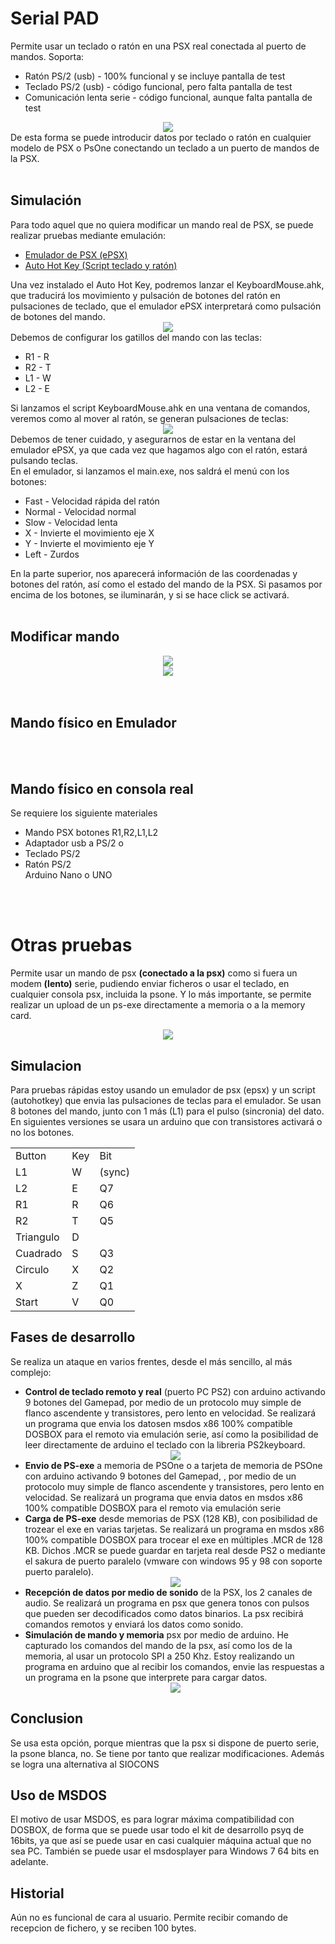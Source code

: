 # Serial PAD
Permite usar un teclado o ratón en una PSX real conectada al puerto de mandos. Soporta:
<ul>
 <li>Ratón PS/2 (usb) - 100% funcional y se incluye pantalla de test</li>
 <li>Teclado PS/2 (usb) - código funcional, pero falta pantalla de test</li> 
 <li>Comunicación lenta serie - código funcional, aunque falta pantalla de test</ul>
</ul>
<center><img src="preview/captureEpsxMouse.gif"></center>
De esta forma se puede introducir datos por teclado o ratón en cualquier modelo de PSX o PsOne conectando un teclado a un puerto de mandos de la PSX.
<br><br>

<h2>Simulación</h2>
Para todo aquel que no quiera modificar un mando real de PSX, se puede realizar pruebas mediante emulación:
<ul>
 <li><a href="https://www.epsxe.com/">Emulador de PSX (ePSX)</a></li>
 <li><a href="https://www.autohotkey.com/">Auto Hot Key (Script teclado y ratón)</a></li>
</ul>
Una vez instalado el Auto Hot Key, podremos lanzar el KeyboardMouse.ahk, que traducirá los movimiento y pulsación de botones del ratón en pulsaciones de teclado, que el emulador ePSX interpretará como pulsación de botones del mando.<br>
<center><img src="preview/ePSXconfigPAD.gif"></center>
Debemos de configurar los gatillos del mando con las teclas:
<ul>
 <li>R1 - R</li>
 <li>R2 - T</li>
 <li>L1 - W</li>
 <li>L2 - E</li> 
</ul>
Si lanzamos el script KeyboardMouse.ahk en una ventana de comandos, veremos como al mover al ratón, se generan pulsaciones de teclas:
<center><img src="preview/autohotkey.gif"></center>
Debemos de tener cuidado, y asegurarnos de estar en la ventana del emulador ePSX, ya que cada vez que hagamos algo con el ratón, estará pulsando teclas.<br>
En el emulador, si lanzamos el main.exe, nos saldrá el menú con los botones:
<ul>
 <li>Fast - Velocidad rápida del ratón</li>
 <li>Normal - Velocidad normal</li>
 <li>Slow - Velocidad lenta</li>
 <li>X - Invierte el movimiento eje X</li>
 <li>Y - Invierte el movimiento eje Y</li>
 <li>Left - Zurdos</li>
</ul>
En la parte superior, nos aparecerá información de las coordenadas y botones del ratón, así como el estado del mando de la PSX.
Si pasamos por encima de los botones, se iluminarán, y si se hace click se activará.
<br><br>

<h2>Modificar mando</h2>
<center><img src="preview/mandoCableBotones.jpg"></center>
<center><img src="preview/mandoR1R2.jpg"></center>
<br><br>


<h2>Mando físico en Emulador</h2>
<br><br>


<h2>Mando físico en consola real</h2>
Se requiere los siguiente materiales
<ul>
 <li>Mando PSX botones R1,R2,L1,L2</li>
 <li>Adaptador usb a PS/2 o </li>
 <li>Teclado PS/2</li>
 <li>Ratón PS/2</li>
 </li>Arduino Nano o UNO</li>
</ul>
<br><br>


# Otras pruebas
Permite usar un mando de psx <b>(conectado a la psx)</b> como si fuera un modem <b>(lento)</b> serie, pudiendo enviar ficheros o usar el teclado, en cualquier consola psx, incluida la psone.
Y lo más importante, se permite realizar un upload de un ps-exe directamente  a memoria o a la memory card.
<center><img src="preview/capturaepsx.gif"></center>

<h2>Simulacion</h2>
Para pruebas rápidas estoy usando un emulador de psx (epsx) y un script (autohotkey) que envia las pulsaciones de teclas para el emulador.
Se usan 8 botones del mando, junto con 1 más (L1) para el pulso (sincronia) del dato.
En siguientes versiones se usara un arduino que con transistores activará o no los botones.

<center><table>
 <tr>
  <td>Button</td><td>Key</td><td>Bit</td>
 </tr>
 <tr>
  <td>L1</td><td>W</td><td>(sync)</td>
 </tr>
 <tr>  
  <td>L2</td><td>E</td><td>Q7</td>
 </tr>   
 <tr>  
  <td>R1</td><td>R</td><td>Q6</td>
 </tr>   
 <tr>     
  <td>R2</td><td>T</td><td>Q5</td>
 </tr>  
 <tr>  
  <td>Triangulo</td><td>D</td><td></td>
 </tr>  
 <tr>  
  <td>Cuadrado</td><td>S</td><td>Q3</td>
 <tr> 
 </tr>  
  <td>Circulo</td><td>X</td><td>Q2</td>
 <tr> 
 </tr>  
  <td>X</td><td>Z</td><td>Q1</td>
 <tr>      
  <td>Start</td><td>V</td><td>Q0</td>
 </tr>  
</table></center>

<h2>Fases de desarrollo</h2>
Se realiza un ataque en varios frentes, desde el m&aacute;s sencillo, al m&aacute;s complejo:
<ul>
 <li><b>Control de teclado remoto y real</b> (puerto PC PS2) con arduino activando 9 botones del Gamepad, por medio
   de un protocolo muy simple de flanco ascendente y transistores, pero lento en velocidad. Se realizará un programa que envia los datosen msdos x86 100% compatible DOSBOX para el remoto via emulaci&oacute;n serie, así como la posibilidad de leer directamente de arduino el teclado con la libreria PS2keyboard.
  <center><img src="preview/mandoAnalizar.jpg"></center>
 </li>
 <li><b>Envio de PS-exe</b> a memoria de PSOne o a tarjeta de memoria de PSOne con arduino activando 9 botones del Gamepad,
  , por medio de un protocolo muy simple de flanco ascendente y transistores, pero lento en velocidad. Se realizará un programa que envia datos en msdos x86 100% compatible DOSBOX para el remoto via emulaci&oacute;n serie
 </li>
 <li><b>Carga de PS-exe</b> desde memorias de PSX (128 KB), con posibilidad de trozear el exe en varias tarjetas. Se realizará un programa en msdos x86 100% compatible DOSBOX para trocear el exe en múltiples .MCR de 128 KB. Dichos .MCR se puede guardar en tarjeta real desde PS2 o mediante el sakura de puerto paralelo (vmware con windows 95 y 98 con soporte puerto paralelo).
  <center><img src="preview/memecardAnalizar.jpg"></center>
 </li>
 <li>
  <b>Recepción de datos por medio de sonido</b> de la PSX, los 2 canales de audio. Se realizará un programa en psx que genera tonos con pulsos que pueden ser decodificados como datos binarios. La psx recibirá comandos remotos y enviará los datos como sonido.
 </li>
 <li>
  <b>Simulación de mando y memoria</b> psx por medio de arduino. He capturado los comandos del mando de la psx, así como los de la memoria, al usar un protocolo SPI a 250 Khz. Estoy realizando un programa en arduino que al recibir los comandos, envie las respuestas a un programa en la psone que interprete para cargar datos.  
  <center><img src="preview/mandoAnalizadorDigital.jpg"></center>
 </li>
</ul>


<h2>Conclusion</h2>
Se usa esta opción, porque mientras que la psx si dispone de puerto serie, la psone blanca, no. Se tiene por tanto que realizar modificaciones. Además se logra una alternativa al SIOCONS

<h2>Uso de MSDOS</h2>
El motivo de usar MSDOS, es para lograr máxima compatibilidad con DOSBOX, de forma que se puede usar todo el kit de desarrollo psyq de 16bits, ya que así se puede usar en casi cualquier máquina actual que no sea PC. También se puede usar el msdosplayer para Windows 7 64 bits en adelante.

<h2>Historial</h2>
Aún no es funcional de cara al usuario.
Permite recibir comando de recepcion de fichero, y se reciben 100 bytes.

